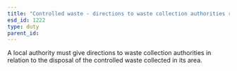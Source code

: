 ```yaml
---
title: "Controlled waste - directions to waste collection authorities regarding disposal"
esd_id: 1222
type: duty
parent_id:  
---
```


A local authority must give directions to waste collection authorities in relation to the disposal of the controlled waste collected in its area.

